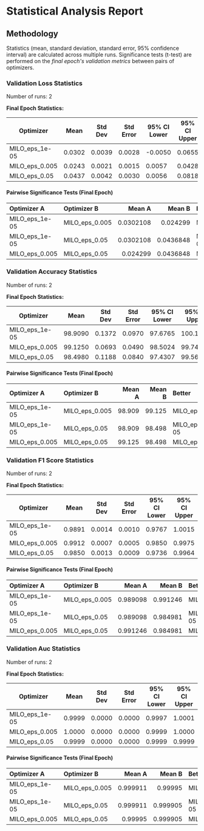 # Statistical Analysis Report

## Methodology

Statistics (mean, standard deviation, standard error, 95% confidence interval) are calculated across multiple runs.
Significance tests (t-test) are performed on the *final epoch's validation metrics* between pairs of optimizers.

### Validation Loss Statistics

Number of runs: 2

**Final Epoch Statistics:**

| Optimizer | Mean | Std Dev | Std Error | 95% CI Lower | 95% CI Upper |
|-----------|------|---------|-----------|--------------|--------------|
| MILO_eps_1e-05 | 0.0302 | 0.0039 | 0.0028 | -0.0050 | 0.0655 |
| MILO_eps_0.005 | 0.0243 | 0.0021 | 0.0015 | 0.0057 | 0.0428 |
| MILO_eps_0.05 | 0.0437 | 0.0042 | 0.0030 | 0.0056 | 0.0818 |

#### Pairwise Significance Tests (Final Epoch)

| Optimizer A    | Optimizer B    |    Mean A |    Mean B | Better         |   p-value | Significant   | Metric                |
|:---------------|:---------------|----------:|----------:|:---------------|----------:|:--------------|:----------------------|
| MILO_eps_1e-05 | MILO_eps_0.005 | 0.0302108 | 0.024299  | MILO_eps_0.005 | 0.238866  |               | final_validation_loss |
| MILO_eps_1e-05 | MILO_eps_0.05  | 0.0302108 | 0.0436848 | MILO_eps_1e-05 | 0.0815123 |               | final_validation_loss |
| MILO_eps_0.005 | MILO_eps_0.05  | 0.024299  | 0.0436848 | MILO_eps_0.005 | 0.056222  |               | final_validation_loss |

### Validation Accuracy Statistics

Number of runs: 2

**Final Epoch Statistics:**

| Optimizer | Mean | Std Dev | Std Error | 95% CI Lower | 95% CI Upper |
|-----------|------|---------|-----------|--------------|--------------|
| MILO_eps_1e-05 | 98.9090 | 0.1372 | 0.0970 | 97.6765 | 100.1415 |
| MILO_eps_0.005 | 99.1250 | 0.0693 | 0.0490 | 98.5024 | 99.7476 |
| MILO_eps_0.05 | 98.4980 | 0.1188 | 0.0840 | 97.4307 | 99.5653 |

#### Pairwise Significance Tests (Final Epoch)

| Optimizer A    | Optimizer B    |   Mean A |   Mean B | Better         |   p-value | Significant   | Metric                    |
|:---------------|:---------------|---------:|---------:|:---------------|----------:|:--------------|:--------------------------|
| MILO_eps_1e-05 | MILO_eps_0.005 |   98.909 |   99.125 | MILO_eps_0.005 |  0.228047 |               | final_validation_accuracy |
| MILO_eps_1e-05 | MILO_eps_0.05  |   98.909 |   98.498 | MILO_eps_1e-05 |  0.087466 |               | final_validation_accuracy |
| MILO_eps_0.005 | MILO_eps_0.05  |   99.125 |   98.498 | MILO_eps_0.005 |  0.038737 | *             | final_validation_accuracy |

### Validation F1 Score Statistics

Number of runs: 2

**Final Epoch Statistics:**

| Optimizer | Mean | Std Dev | Std Error | 95% CI Lower | 95% CI Upper |
|-----------|------|---------|-----------|--------------|--------------|
| MILO_eps_1e-05 | 0.9891 | 0.0014 | 0.0010 | 0.9767 | 1.0015 |
| MILO_eps_0.005 | 0.9912 | 0.0007 | 0.0005 | 0.9850 | 0.9975 |
| MILO_eps_0.05 | 0.9850 | 0.0013 | 0.0009 | 0.9736 | 0.9964 |

#### Pairwise Significance Tests (Final Epoch)

| Optimizer A    | Optimizer B    |   Mean A |   Mean B | Better         |   p-value | Significant   | Metric                    |
|:---------------|:---------------|---------:|---------:|:---------------|----------:|:--------------|:--------------------------|
| MILO_eps_1e-05 | MILO_eps_0.005 | 0.989098 | 0.991246 | MILO_eps_0.005 | 0.230253  |               | final_validation_f1_score |
| MILO_eps_1e-05 | MILO_eps_0.05  | 0.989098 | 0.984981 | MILO_eps_1e-05 | 0.090387  |               | final_validation_f1_score |
| MILO_eps_0.005 | MILO_eps_0.05  | 0.991246 | 0.984981 | MILO_eps_0.005 | 0.0457402 | *             | final_validation_f1_score |

### Validation Auc Statistics

Number of runs: 2

**Final Epoch Statistics:**

| Optimizer | Mean | Std Dev | Std Error | 95% CI Lower | 95% CI Upper |
|-----------|------|---------|-----------|--------------|--------------|
| MILO_eps_1e-05 | 0.9999 | 0.0000 | 0.0000 | 0.9997 | 1.0001 |
| MILO_eps_0.005 | 1.0000 | 0.0000 | 0.0000 | 0.9999 | 1.0000 |
| MILO_eps_0.05 | 0.9999 | 0.0000 | 0.0000 | 0.9999 | 0.9999 |

#### Pairwise Significance Tests (Final Epoch)

| Optimizer A    | Optimizer B    |   Mean A |   Mean B | Better         |   p-value | Significant   | Metric               |
|:---------------|:---------------|---------:|---------:|:---------------|----------:|:--------------|:---------------------|
| MILO_eps_1e-05 | MILO_eps_0.005 | 0.999911 | 0.99995  | MILO_eps_0.005 | 0.272267  |               | final_validation_auc |
| MILO_eps_1e-05 | MILO_eps_0.05  | 0.999911 | 0.999905 | MILO_eps_1e-05 | 0.78914   |               | final_validation_auc |
| MILO_eps_0.005 | MILO_eps_0.05  | 0.99995  | 0.999905 | MILO_eps_0.005 | 0.0473264 | *             | final_validation_auc |

